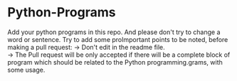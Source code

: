 # Python-Programs
Add your python programs in this repo. And please don't try to change a word or sentence. Try to add some proImportant points to be noted, before making a pull request:
-> Don't edit in the readme file. <br>
-> The Pull request will be only accepted if there will be a complete block of program which should be related to the Python programming.grams, with some usage.
